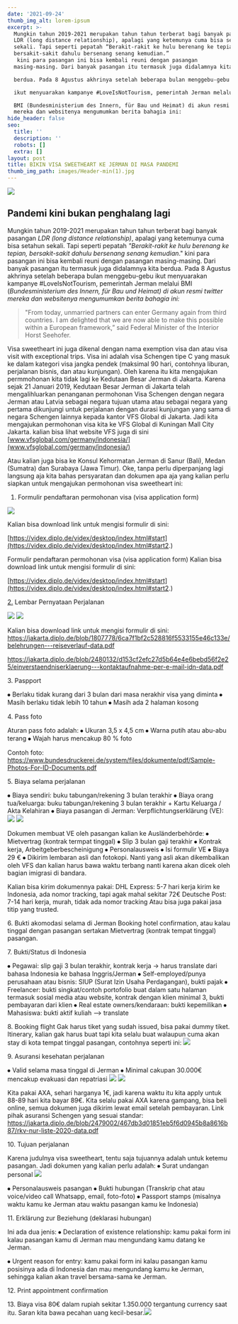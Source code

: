 ```yaml
---
date: '2021-09-24'
thumb_img_alt: lorem-ipsum
excerpt: >-
  Mungkin tahun 2019-2021 merupakan tahun tahun terberat bagi banyak pasangan
  LDR (long distance relationship), apalagi yang ketemunya cuma bisa setahun
  sekali. Tapi seperti pepatah “Berakit-rakit ke hulu berenang ke tepian,
  bersakit-sakit dahulu bersenang senang kemudian.”
   kini para pasangan ini bisa kembali reuni dengan pasangan 
  masing-masing. Dari banyak pasangan itu termasuk juga didalamnya kita 

  berdua. Pada 8 Agustus akhrinya setelah beberapa bulan menggebu-gebu 

  ikut menyuarakan kampanye #LoveIsNotTourism, pemerintah Jerman melalui 

  BMI (Bundesministerium des Innern, für Bau und Heimat) di akun resmi twitter
  mereka dan websitenya mengumumkan berita bahagia ini:
hide_header: false
seo:
  title: ''
  description: ''
  robots: []
  extra: []
layout: post
title: BIKIN VISA SWEETHEART KE JERMAN DI MASA PANDEMI
thumb_img_path: images/Header-min(1).jpg
---
```


![](https://i2.lensdump.com/i/gZYcRm.jpg)

## Pandemi kini bukan penghalang lagi

Mungkin tahun 2019-2021 merupakan tahun tahun terberat bagi banyak pasangan *LDR (long distance relationship)*, apalagi yang ketemunya cuma bisa setahun sekali. Tapi seperti pepatah *"Berakit-rakit ke hulu berenang ke tepian, bersakit-sakit dahulu bersenang senang kemudian*." kini para pasangan ini bisa kembali reuni dengan pasangan masing-masing. Dari banyak pasangan itu termasuk juga didalamnya kita berdua. Pada 8 Agustus akhrinya setelah beberapa bulan menggebu-gebu ikut menyuarakan kampanye #LoveIsNotTourism, pemerintah Jerman melalui BMI (*Bundesministerium des Innern, für Bau und Heimat) di akun resmi twitter mereka dan websitenya mengumumkan berita bahagia ini:*

> "From today, unmarried partners can enter Germany again from third
> countries. I am delighted that we are now able to make this possible
> within a European framework,” said Federal Minister of the Interior Horst Seehofer.

Visa sweetheart ini juga dikenal dengan nama exemption visa dan atau visa visit with exceptional trips. Visa ini adalah visa Schengen tipe C yang masuk ke dalam kategori visa jangka pendek (maksimal 90 hari, contohnya liburan, perjalanan bisnis, dan atau kunjungan). Oleh karena itu kita mengajukan permmohonan kita tidak lagi ke Kedutaan Besar Jerman di Jakarta. Karena sejak 21 Januari 2019, Kedutaan Besar Jerman di Jakarta telah mengalihluarkan penanganan permohonan Visa Schengen dengan negara Jerman atau Latvia sebagai negara tujuan utama atau sebagai negara yang pertama dikunjungi untuk perjalanan dengan durasi kunjungan yang sama di negara Schengen lainnya kepada kantor VFS Global di Jakarta. Jadi kita mengajukan permohonan visa kita ke VFS Global di Kuningan Mall City Jakarta. kalian bisa lihat website VFS juga di sini [www.vfsglobal.com/germany/indonesia/](www.vfsglobal.com/germany/indonesia/)

Atau kalian juga bisa ke Konsul Kehormatan Jerman di Sanur (Bali), Medan (Sumatra) dan Surabaya (Jawa Timur). Oke, tanpa perlu diperpanjang lagi langsung aja kita bahas persyaratan dan dokumen apa aja yang kalian perlu siapkan untuk mengajukan permohonan visa sweetheart ini:

1.  Formulir pendaftaran permohonan visa (visa application form)

![](https://i.lensdump.com/i/gZYoBH.jpg)

Kalian bisa download link untuk mengisi formulir di sini:

[https://videx.diplo.de/videx/desktop/index.html#start](https://videx.diplo.de/videx/desktop/index.html#start2.)

Formulir pendaftaran permohonan visa (visa application form)
Kalian bisa download link untuk mengisi formulir di sini:

[https://videx.diplo.de/videx/desktop/index.html#start](https://videx.diplo.de/videx/desktop/index.html#start2.)

[2.](https://videx.diplo.de/videx/desktop/index.html#start2.) Lembar Pernyataan Perjalanan

![](https://i2.lensdump.com/i/gZYN2c.jpg)
![](https://i1.lensdump.com/i/gZYuo1.jpg)

Kalian bisa download link untuk mengisi formulir di sini:
https://jakarta.diplo.de/blob/1807778/6ca7f1bf2c528816f5533155e46c133e/belehrungen---reiseverlauf-data.pdf

https://jakarta.diplo.de/blob/2480132/d153cf2efc27d5b64e4e6bebd56f2e25/einverstaendniserklaerung---kontaktaufnahme-per-e-mail-idn-data.pdf

3\. Paspport

⦁	Berlaku tidak kurang dari 3 bulan dari masa nerakhir visa yang diminta
⦁	Masih berlaku tidak lebih 10 tahun
⦁	Masih ada 2 halaman kosong

4\. Pass foto

Aturan pass foto adalah:
⦁	Ukuran 3,5 x 4,5 cm
⦁	Warna putih atau abu-abu terang
⦁	Wajah harus mencakup 80 % foto

Contoh foto:
https://www.bundesdruckerei.de/system/files/dokumente/pdf/Sample-Photos-For-ID-Documents.pdf

5\. Biaya selama perjalanan

⦁	Biaya sendiri: buku tabungan/rekening 3 bulan terakhir
⦁	Biaya orang tua/keluarga: buku tabungan/rekening 3 bulan terakhir + Kartu Keluarga / Akta Kelahiran
⦁	Biaya pasangan di Jerman: Verpflichtungserklärung (VE):
![](https://i3.lensdump.com/i/gZYPJK.jpg)
![](https://i.lensdump.com/i/gZYfeZ.jpg)

Dokumen membuat VE oleh pasangan kalian ke Ausländerbehörde:
⦁	Mietvertrag (kontrak termpat tinggal)
⦁	Slip 3 bulan gaji terakhir
⦁	Kontrak kerja, Arbeitgeberbescheinigung
⦁	Personalausweis
⦁	Isi formulir VE
⦁	Biaya 29 €
⦁	Dikirim lembaran asli dan fotokopi. Nanti yang asli akan dikembalikan oleh VFS dan kalian harus bawa waktu terbang nanti karena akan dicek oleh bagian imigrasi di bandara.

Kalian bisa kirim dokumennya pakai:
DHL Express: 5-7 hari kerja kirim ke Indonesia, ada nomor tracking, tapi agak mahal sekitar 72€
Deutsche Post: 7-14 hari kerja, murah, tidak ada nomor tracking
Atau bisa juga pakai jasa titip yang trusted.

6\. Bukti akomodasi selama di Jerman
Booking hotel confirmation, atau kalau tinggal dengan pasangan sertakan Mietvertrag (kontrak tempat tinggal) pasangan.

7\. Bukti/Status di Indonesia

⦁	Pegawai: slip gaji 3 bulan terakhir, kontrak kerja -> harus translate dari bahasa Indonesia ke bahasa Inggris/Jerman
⦁	Self-employed/punya perusahaan atau bisnis: SIUP (Surat Izin Usaha Perdagangan), bukti pajak
⦁	Freelancer: bukti singkat/contoh portofolio buat dalam satu halaman termasuk sosial media atau website, kontrak dengan klien minimal 3, bukti pembayaran dari klien
⦁	Real estate owners/kendaraan: bukti kepemilikan
⦁	Mahasiswa: bukti aktif kuliah --> translate

8\. Booking flight
Gak harus tiket yang sudah issued, bisa pakai dummy tiket. 
Itinerary, kalian gak harus buat tapi kita selalu buat walaupun cuma akan stay di kota tempat tinggal pasangan, contohnya seperti ini:
![](https://lensdump.com/i/gZYY0x)


9\. Asuransi kesehatan perjalanan

⦁	Valid selama masa tinggal di Jerman
⦁	Minimal cakupan 30.000€ mencakup evakuasi dan repatriasi
![](https://i1.lensdump.com/i/gZYvpe.jpg)
![](https://i.lensdump.com/i/gZYH2q.jpg)


Kita pakai AXA, sehari harganya 1€, jadi karena waktu itu kita apply untuk 88-89 hari kita bayar 89€. Kita selalu pakai AXA karena gampang, bisa beli online, semua dokumen juga dikirim lewat email setelah pembayaran.
Link pihak asuransi Schengen yang sesuai standar:
https://jakarta.diplo.de/blob/2479002/467db3d01851eb5f6d0945b8a8616b87/rkv-nur-liste-2020-data.pdf

10\. Tujuan perjalanan

Karena judulnya visa sweetheart, tentu saja tujuannya adalah untuk ketemu pasangan. Jadi dokumen yang kalian perlu adalah:
⦁	Surat undangan personal
![](https://i1.lensdump.com/i/gZYlJA.jpg)

⦁	Personalausweis pasangan
⦁	Bukti hubungan (Transkrip chat atau voice/video call Whatsapp, email, foto-foto)
⦁	Passport stamps (misalnya waktu kamu ke Jerman atau waktu pasangan kamu ke Indonesia)

11\. Erklärung zur Beziehung (deklarasi hubungan)

Ini ada dua jenis:
⦁	Declaration of existence relationship: kamu pakai form ini kalau pasangan kamu di Jerman mau mengundang kamu datang ke Jerman.

⦁	Urgent reason for entry: kamu pakai form ini kalau pasangan kamu posisinya ada di Indonesia dan mau mengundang kamu ke Jerman, sehingga kalian akan travel bersama-sama ke Jerman.

12\. Print appointment confirmation

13\. Biaya visa
80€ dalam rupiah sekitar 1.350.000 tergantung currency saat itu. Saran kita bawa pecahan uang kecil-besar.![](https://twitter.com/BMI_Bund/status/1291979153416138752?s=20)
